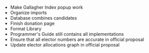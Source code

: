 -   Make Gallagher Index popup work
-   Organize imports
-   Database combines candidates
-   Finish donation page
-   Format Library
-   Programmer's Guide still contains all implementations
-   Ensure that all elector numbers are accurate in official proposal
-   Update elector allocations graph in official proposal

